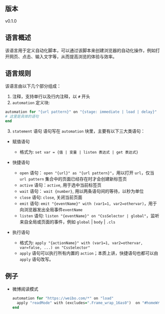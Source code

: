 ## 版本
v0.1.0

## 语言概述
该语言用于定义自动化脚本，可以通过该脚本来创建浏览器的自动化操作，例如打开网页、点击、输入文字等，从而提高浏览的体验与效率。

## 语言规则
该语言由以下几个部分组成：
1. 注释，支持单行以及行内注释，以 `#` 开头
2. `automation` 定义块:
```ruby
automation for "{url pattern}" on "{stage: immediate | load | delay}"
# 这里是具体的语句
end
```
3. `statement` 语句
语句写在 `automation` 块里，主要有以下三大类语句：
- 赋值语句
  - 格式为: `set var = {值 | 变量 | listen 表达式 | get 表达式}`

- 快捷语句
  - `open` 语句： `open "{url}" as "{url pattern}"`，用以打开 `url`，仅当 `url pattern` 集合中的页面已经存在时才会创建新标签页
  - `active` 语句：`active`, 用于选中当前标签页
  - `wait` 语句： `wait {number}`, 用以两条语句间的等待，以秒为单位
  - `close` 语句: `close`, 关闭当前页面
  - `emit` 语句: `emit "{eventName}" with (var1=1, var2=othervar)`，用于向浏览器发出全局事件`eventName`
  - `listen` 语句: `listen "{eventName}" on "CssSelector | global"`，监听来自全局或页面的事件，例如 `global` | `body` | `.cls`

- 执行语句
  - 格式为: `apply "{actionName}" with (var1=1, var2=othervar, var=false, ...) on "CssSelector"`
  - `apply` 语句可以执行所有内置的 `action`；本质上讲，快捷语句也都可以由 `apply` 语句改写。


## 例子
- 微博阅读模式
  ```ruby
  automation for "https://weibo.com/*" on "load"
    apply "readMode" with (excludes=".Frame_wrap_16as0")  on "#homeWrap"
  end
  ```